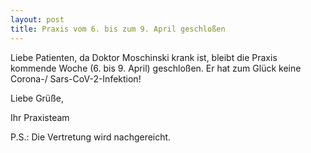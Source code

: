 ```yaml
---
layout: post
title: Praxis vom 6. bis zum 9. April geschloßen
---
```


Liebe Patienten,
da Doktor Moschinski krank ist, bleibt die Praxis kommende Woche (6. bis 9. April) geschloßen. Er hat zum Glück keine Corona-/ Sars-CoV-2-Infektion!

Liebe Grüße,
<p/>
Ihr Praxisteam
<p/>
P.S.: Die Vertretung wird nachgereicht.

